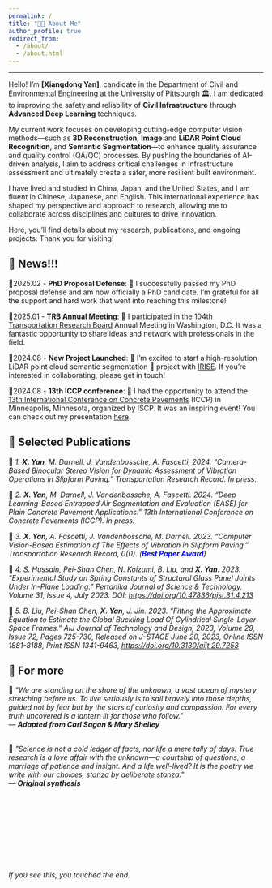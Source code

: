 ```yaml
---
permalink: /
title: "🧑‍💻 About Me"
author_profile: true
redirect_from: 
  - /about/
  - /about.html
---
```


------
Hello! I’m **[Xiangdong Yan]**, candidate in the Department of Civil and Environmental Engineering at the University of Pittsburgh 🏛. I am dedicated to improving the safety and reliability of **Civil Infrastructure** through **Advanced Deep Learning** techniques. <br>

My current work focuses on developing cutting-edge computer vision methods—such as **3D Reconstruction**, **Image** and **LiDAR Point Cloud Recognition**, and **Semantic Segmentation**—to enhance quality assurance and quality control (QA/QC) processes. 
By pushing the boundaries of AI-driven analysis, I aim to address critical challenges in infrastructure assessment and ultimately create a safer, more resilient built environment. 

I have lived and studied in China, Japan, and the United States, and I am fluent in Chinese, Japanese, and English. This international experience has shaped my perspective and approach to research, allowing me to collaborate across disciplines and cultures to drive innovation.

Here, you’ll find details about my research, publications, and ongoing projects. Thank you for visiting!



📰 News!!!
------

🔹2025.02 - **PhD Proposal Defense**: 🌟 I successfully passed my PhD proposal defense and am now officially a PhD candidate. I’m grateful for all the support and hard work that went into reaching this milestone!

🔹2025.01 - **TRB Annual Meeting**: 🤝 I participated in the 104th [Transportation Research Board](https://trb-annual-meeting.nationalacademies.org/) Annual Meeting in Washington, D.C. It was a fantastic opportunity to share ideas and network with professionals in the field.

🔹2024.08 - **New Project Launched**: 🚀 I’m excited to start a high-resolution LiDAR point cloud semantic segmentation 📡 project with [IRISE](https://www.engineering.pitt.edu/subsites/consortiums/irise/research/active-projects/). If you’re interested in collaborating, please get in touch!

🔹2024.08 - **13th ICCP conference**: 🤝 I had the opportunity to attend the [13th International Conference on Concrete Pavements](https://13thiccp.concretepavements.org/) (ICCP) in Minneapolis, Minnesota, organized by ISCP. It was an inspiring event! You can check out my presentation [here](https://13thiccp.concretepavements.org/workshops/deep-learning-based-entrapped-air-segmentation-and-evaluation-ease-for-plain-concrete-pavement-applications/).



📑 Selected Publications
------
🔸 *1.	**X. Yan**, M. Darnell, J. Vandenbossche, A. Fascetti, 2024. “Camera-Based Binocular Stereo Vision for Dynamic Assessment of Vibration Operations in Slipform Paving.” Transportation Research Record. In press.*

🔸 *2.	**X. Yan**, M. Darnell, J. Vandenbossche, A. Fascetti. 2024. “Deep Learning-Based Entrapped Air Segmentation and Evaluation (EASE) for Plain Concrete Pavement Applications.” 13th International Conference on Concrete Pavements (ICCP). In press.*

🔸 *3.	**X. Yan**, A. Fascetti, J. Vandenbossche, M. Darnell. 2023. “Computer Vision-Based Estimation of The Effects of Vibration in Slipform Paving.” Transportation Research Record, 0(0). (<span style="color:blue">**Best Paper Award**</span>)*

🔸 *4.	S. Hussain, Pei-Shan Chen, N. Koizumi, B. Liu, and **X. Yan**. 2023. “Experimental Study on Spring Constants of Structural Glass Panel Joints Under In-Plane Loading.” Pertanika Journal of Science & Technology, Volume 31, Issue 4, July 2023. DOI: https://doi.org/10.47836/pjst.31.4.213*

🔸 *5.	B. Liu, Pei-Shan Chen, **X. Yan**, J. Jin. 2023. “Fitting the Approximate Equation to Estimate the Global Buckling Load Of Cylindrical Single-Layer Space Frames.” AIJ Journal of Technology and Design, 2023, Volume 29, Issue 72, Pages 725-730, Released on J-STAGE June 20, 2023, Online ISSN 1881-8188, Print ISSN 1341-9463, https://doi.org/10.3130/aijt.29.7253*



🌿 **For more**
------
🔹 *"We are standing on the shore of the unknown, a vast ocean of mystery stretching before us. To live seriously is to sail bravely into those depths, guided not by fear but by the stars of curiosity and compassion. For every truth uncovered is a lantern lit for those who follow."*  
*— **Adapted from Carl Sagan & Mary Shelley*** <br><br>


🔹 *"Science is not a cold ledger of facts, nor life a mere tally of days. True research is a love affair with the unknown—a courtship of questions, a marriage of patience and insight. And a life well-lived? It is the poetry we write with our choices, stanza by deliberate stanza."*  
*— **Original synthesis***

<br><br><br><br><br><br><br><br>

*If you see this, you touched the end.*

